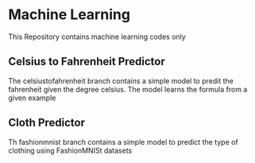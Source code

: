 # Machine Learning
This Repository contains machine learning codes only

## Celsius to Fahrenheit Predictor
The celsiustofahrenheit branch contains a simple model to predit the fahrenheit given the degree celsius.
The model learns the formula from a given example

## Cloth Predictor
Th fashionmnist branch contains a simple model to predict the type of clothing using FashionMNISt datasets
